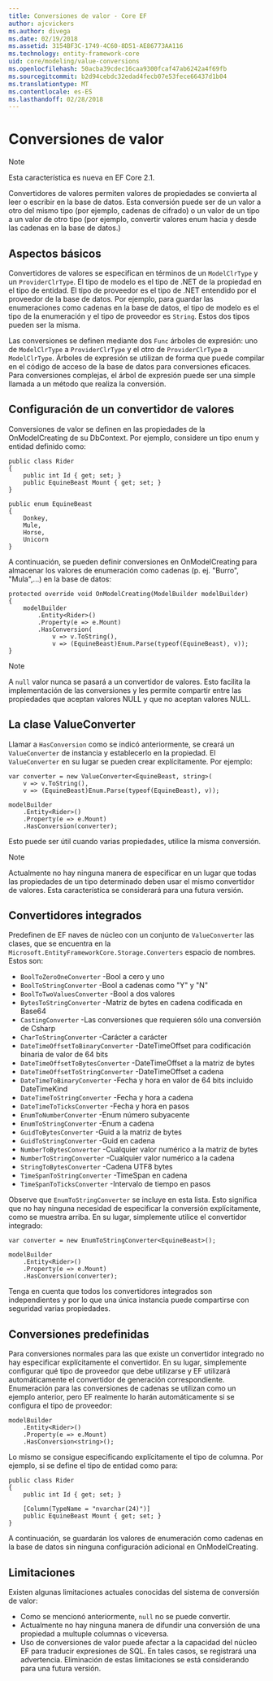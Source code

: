 ```yaml
---
title: Conversiones de valor - Core EF
author: ajcvickers
ms.author: divega
ms.date: 02/19/2018
ms.assetid: 3154BF3C-1749-4C60-8D51-AE86773AA116
ms.technology: entity-framework-core
uid: core/modeling/value-conversions
ms.openlocfilehash: 50acba39cdec16caa9300fcaf47ab6242a4f69fb
ms.sourcegitcommit: b2d94cebdc32edad4fecb07e53fece66437d1b04
ms.translationtype: MT
ms.contentlocale: es-ES
ms.lasthandoff: 02/28/2018
---
```

# <a name="value-conversions"></a>Conversiones de valor

> [!NOTE]  
> Esta característica es nueva en EF Core 2.1.

Convertidores de valores permiten valores de propiedades se convierta al leer o escribir en la base de datos. Esta conversión puede ser de un valor a otro del mismo tipo (por ejemplo, cadenas de cifrado) o un valor de un tipo a un valor de otro tipo (por ejemplo, convertir valores enum hacia y desde las cadenas en la base de datos.)

## <a name="fundamentals"></a>Aspectos básicos

Convertidores de valores se especifican en términos de un `ModelClrType` y un `ProviderClrType`. El tipo de modelo es el tipo de .NET de la propiedad en el tipo de entidad. El tipo de proveedor es el tipo de .NET entendido por el proveedor de la base de datos. Por ejemplo, para guardar las enumeraciones como cadenas en la base de datos, el tipo de modelo es el tipo de la enumeración y el tipo de proveedor es `String`. Estos dos tipos pueden ser la misma.

Las conversiones se definen mediante dos `Func` árboles de expresión: uno de `ModelClrType` a `ProviderClrType` y el otro de `ProviderClrType` a `ModelClrType`. Árboles de expresión se utilizan de forma que puede compilar en el código de acceso de la base de datos para conversiones eficaces. Para conversiones complejas, el árbol de expresión puede ser una simple llamada a un método que realiza la conversión.

## <a name="configuring-a-value-converter"></a>Configuración de un convertidor de valores

Conversiones de valor se definen en las propiedades de la OnModelCreating de su DbContext. Por ejemplo, considere un tipo enum y entidad definido como:
```Csharp
public class Rider
{
    public int Id { get; set; }
    public EquineBeast Mount { get; set; }
}

public enum EquineBeast
{
    Donkey,
    Mule,
    Horse,
    Unicorn
}
```
A continuación, se pueden definir conversiones en OnModelCreating para almacenar los valores de enumeración como cadenas (p. ej. "Burro", "Mula",...) en la base de datos:
```Csharp
protected override void OnModelCreating(ModelBuilder modelBuilder)
{
    modelBuilder
        .Entity<Rider>()
        .Property(e => e.Mount)
        .HasConversion(
            v => v.ToString(),
            v => (EquineBeast)Enum.Parse(typeof(EquineBeast), v));
}
```
> [!NOTE]  
> A `null` valor nunca se pasará a un convertidor de valores. Esto facilita la implementación de las conversiones y les permite compartir entre las propiedades que aceptan valores NULL y que no aceptan valores NULL.

## <a name="the-valueconverter-class"></a>La clase ValueConverter

Llamar a `HasConversion` como se indicó anteriormente, se creará un `ValueConverter` de instancia y establecerlo en la propiedad. El `ValueConverter` en su lugar se pueden crear explícitamente. Por ejemplo:
```Csharp
var converter = new ValueConverter<EquineBeast, string>(
    v => v.ToString(),
    v => (EquineBeast)Enum.Parse(typeof(EquineBeast), v));

modelBuilder
    .Entity<Rider>()
    .Property(e => e.Mount)
    .HasConversion(converter);
```
Esto puede ser útil cuando varias propiedades, utilice la misma conversión.

> [!NOTE]  
> Actualmente no hay ninguna manera de especificar en un lugar que todas las propiedades de un tipo determinado deben usar el mismo convertidor de valores. Esta característica se considerará para una futura versión.

## <a name="built-in-converters"></a>Convertidores integrados

Predefinen de EF naves de núcleo con un conjunto de `ValueConverter` las clases, que se encuentra en la `Microsoft.EntityFrameworkCore.Storage.Converters` espacio de nombres. Estos son:
* `BoolToZeroOneConverter` -Bool a cero y uno
* `BoolToStringConverter` -Bool a cadenas como "Y" y "N"
* `BoolToTwoValuesConverter` -Bool a dos valores
* `BytesToStringConverter` -Matriz de bytes en cadena codificada en Base64
* `CastingConverter` -Las conversiones que requieren sólo una conversión de Csharp
* `CharToStringConverter` -Carácter a carácter
* `DateTimeOffsetToBinaryConverter` -DateTimeOffset para codificación binaria de valor de 64 bits
* `DateTimeOffsetToBytesConverter` -DateTimeOffset a la matriz de bytes
* `DateTimeOffsetToStringConverter` -DateTimeOffset a cadena
* `DateTimeToBinaryConverter` -Fecha y hora en valor de 64 bits incluido DateTimeKind
* `DateTimeToStringConverter` -Fecha y hora a cadena
* `DateTimeToTicksConverter` -Fecha y hora en pasos
* `EnumToNumberConverter` -Enum número subyacente
* `EnumToStringConverter` -Enum a cadena
* `GuidToBytesConverter` -Guid a la matriz de bytes
* `GuidToStringConverter` -Guid en cadena
* `NumberToBytesConverter` -Cualquier valor numérico a la matriz de bytes
* `NumberToStringConverter` -Cualquier valor numérico a la cadena
* `StringToBytesConverter` -Cadena UTF8 bytes
* `TimeSpanToStringConverter` -TimeSpan en cadena
* `TimeSpanToTicksConverter` -Intervalo de tiempo en pasos

Observe que `EnumToStringConverter` se incluye en esta lista. Esto significa que no hay ninguna necesidad de especificar la conversión explícitamente, como se muestra arriba. En su lugar, simplemente utilice el convertidor integrado:
```Csharp
var converter = new EnumToStringConverter<EquineBeast>();

modelBuilder
    .Entity<Rider>()
    .Property(e => e.Mount)
    .HasConversion(converter);
```
Tenga en cuenta que todos los convertidores integrados son independientes y por lo que una única instancia puede compartirse con seguridad varias propiedades.

## <a name="pre-defined-conversions"></a>Conversiones predefinidas

Para conversiones normales para las que existe un convertidor integrado no hay especificar explícitamente el convertidor. En su lugar, simplemente configurar qué tipo de proveedor que debe utilizarse y EF utilizará automáticamente el convertidor de generación correspondiente. Enumeración para las conversiones de cadenas se utilizan como un ejemplo anterior, pero EF realmente lo harán automáticamente si se configura el tipo de proveedor:
```Csharp
modelBuilder
    .Entity<Rider>()
    .Property(e => e.Mount)
    .HasConversion<string>();
```
Lo mismo se consigue especificando explícitamente el tipo de columna. Por ejemplo, si se define el tipo de entidad como para:
```Csharp
public class Rider
{
    public int Id { get; set; }

    [Column(TypeName = "nvarchar(24)")]
    public EquineBeast Mount { get; set; }
}
```
A continuación, se guardarán los valores de enumeración como cadenas en la base de datos sin ninguna configuración adicional en OnModelCreating.

## <a name="limitations"></a>Limitaciones

Existen algunas limitaciones actuales conocidas del sistema de conversión de valor:
* Como se mencionó anteriormente, `null` no se puede convertir.
* Actualmente no hay ninguna manera de difundir una conversión de una propiedad a multuple columnas o viceversa.
* Uso de conversiones de valor puede afectar a la capacidad del núcleo EF para traducir expresiones de SQL. En tales casos, se registrará una advertencia.
Eliminación de estas limitaciones se está considerando para una futura versión.
